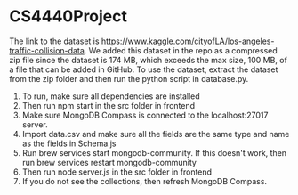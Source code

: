 # CS4440Project

The link to the dataset is https://www.kaggle.com/cityofLA/los-angeles-traffic-collision-data. We added this dataset in the repo as a compressed zip file since the dataset is 174 MB, which exceeds the max size, 100 MB, of a file that can be added in GitHub. To use the dataset, extract the dataset from the zip folder and then run the python script in database.py.

1. To run, make sure all dependencies are installed
2. Then run npm start in the src folder in frontend
3. Make sure MongoDB Compass is connected to the localhost:27017 server. 
4. Import data.csv and make sure all the fields are the same type and name as the fields in Schema.js
5. Run brew services start mongodb-community. If this doesn't work, then run brew services restart mongodb-community
6. Then run node server.js in the src folder in frontend
7. If you do not see the collections, then refresh MongoDB Compass. 
